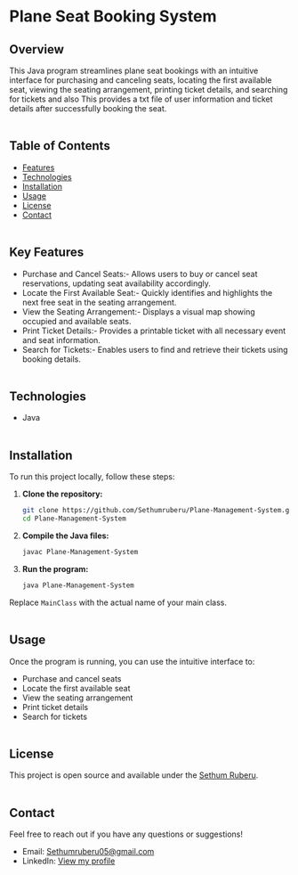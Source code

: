 # Plane Seat Booking System

## Overview

This Java program streamlines plane seat bookings with an intuitive interface for purchasing and canceling seats, locating the first available seat, viewing the seating arrangement, printing ticket details, and searching for tickets and also This provides a txt file of user information and ticket details after successfully booking the seat.</br></br>


## Table of Contents

- [Features](#features)
- [Technologies](#technologies)
- [Installation](#installation)
- [Usage](#usage)
- [License](#license)
- [Contact](#contact)</br></br>
  

## Key Features 

- Purchase and Cancel Seats:- Allows users to buy or cancel seat reservations, updating seat availability accordingly.
- Locate the First Available Seat:- Quickly identifies and highlights the next free seat in the seating arrangement.
- View the Seating Arrangement:- Displays a visual map showing occupied and available seats.
- Print Ticket Details:- Provides a printable ticket with all necessary event and seat information.
- Search for Tickets:- Enables users to find and retrieve their tickets using booking details.</br></br>
  

## Technologies

- Java</br></br>


## Installation

To run this project locally, follow these steps:

1. **Clone the repository:**

    ```sh
    git clone https://github.com/Sethumruberu/Plane-Management-System.git
    cd Plane-Management-System
    ```

2. **Compile the Java files:**

    ```sh
    javac Plane-Management-System
    ```

3. **Run the program:**

    ```sh
    java Plane-Management-System
    ```

Replace `MainClass` with the actual name of your main class.</br></br>


## Usage

Once the program is running, you can use the intuitive interface to:

- Purchase and cancel seats
- Locate the first available seat
- View the seating arrangement
- Print ticket details
- Search for tickets</br></br>


## License

This project is open source and available under the [Sethum Ruberu](https://www.linkedin.com/in/sethum-ruberu-90a369293/).</br></br>


## Contact

Feel free to reach out if you have any questions or suggestions!

- Email: Sethumruberu05@gmail.com
- LinkedIn: [View my profile](https://www.linkedin.com/in/sethum-ruberu-90a369293/)
